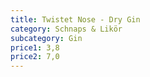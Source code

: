```yaml
---
title: Twistet Nose - Dry Gin
category: Schnaps & Likör
subcategory: Gin
price1: 3,8
price2: 7,0
---
```

